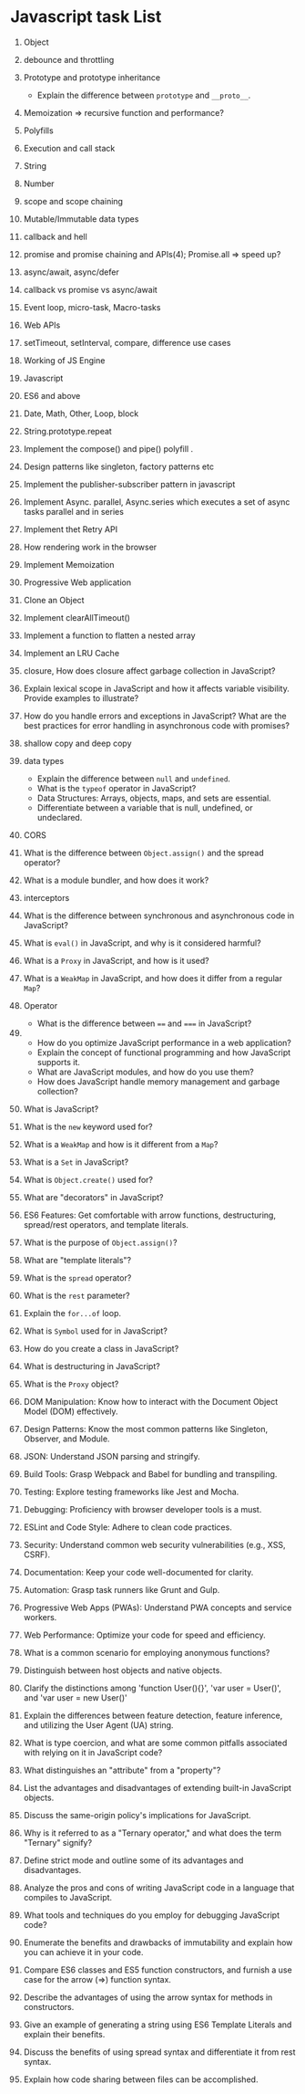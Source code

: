 # Javascript task List

1.  Object
2.  debounce and throttling
3.  Prototype and prototype inheritance
    - Explain the difference between `prototype` and `__proto__`.
4.  Memoization => recursive function and performance?
5.  Polyfills
6.  Execution and call stack
7.  String
8.  Number
9.  scope and scope chaining
10. Mutable/Immutable data types
11. callback and hell
12. promise and promise chaining and APIs(4); Promise.all => speed up?
13. async/await, async/defer
14. callback vs promise vs async/await
15. Event loop, micro-task, Macro-tasks
16. Web APIs
17. setTimeout, setInterval, compare, difference use cases
18. Working of JS Engine
19. Javascript
20. ES6 and above
21. Date, Math, Other, Loop, block
22. String.prototype.repeat
23. Implement the compose() and pipe() polyfill .
24. Design patterns like singleton, factory patterns etc
25. Implement the publisher-subscriber pattern in javascript
26. Implement Async. parallel, Async.series which executes a set of async tasks parallel and in series
27. Implement thet Retry API
28. How rendering work in the browser
29. Implement Memoization
30. Progressive Web application
31. Clone an Object
32. Implement clearAllTimeout()
33. Implement a function to flatten a nested array
34. Implement an LRU Cache
35. closure, How does closure affect garbage collection in JavaScript?
36. Explain lexical scope in JavaScript and how it affects variable visibility. Provide examples to illustrate?
37. How do you handle errors and exceptions in JavaScript? What are the best practices for error handling in asynchronous code with promises?
38. shallow copy and deep copy
39. data types
    - Explain the difference between `null` and `undefined`.
    - What is the `typeof` operator in JavaScript?
    - Data Structures: Arrays, objects, maps, and sets are essential.
    - Differentiate between a variable that is null, undefined, or undeclared.
40. CORS
41. What is the difference between `Object.assign()` and the spread operator?
42. What is a module bundler, and how does it work?
43. interceptors
44. What is the difference between synchronous and asynchronous code in JavaScript?
45. What is `eval()` in JavaScript, and why is it considered harmful?
46. What is a `Proxy` in JavaScript, and how is it used?
47. What is a `WeakMap` in JavaScript, and how does it differ from a regular `Map`?
48. Operator

    - What is the difference between `==` and `===` in JavaScript?

49. - How do you optimize JavaScript performance in a web application?
    - Explain the concept of functional programming and how JavaScript supports it.
    - What are JavaScript modules, and how do you use them?
    - How does JavaScript handle memory management and garbage collection?

50. What is JavaScript?
51. What is the `new` keyword used for?
52. What is a `WeakMap` and how is it different from a `Map`?
53. What is a `Set` in JavaScript?
54. What is `Object.create()` used for?
55. What are "decorators" in JavaScript?
56. ES6 Features: Get comfortable with arrow functions, destructuring, spread/rest operators, and template literals.
57. What is the purpose of `Object.assign()`?
58. What are "template literals"?
59. What is the `spread` operator?
60. What is the `rest` parameter?
61. Explain the `for...of` loop.
62. What is `Symbol` used for in JavaScript?
63. How do you create a class in JavaScript?
64. What is destructuring in JavaScript?
65. What is the `Proxy` object?
66. DOM Manipulation: Know how to interact with the Document Object Model (DOM) effectively.
67. Design Patterns: Know the most common patterns like Singleton, Observer, and Module.
68. JSON: Understand JSON parsing and stringify.
69. Build Tools: Grasp Webpack and Babel for bundling and transpiling.
70. Testing: Explore testing frameworks like Jest and Mocha.
71. Debugging: Proficiency with browser developer tools is a must.
72. ESLint and Code Style: Adhere to clean code practices.
73. Security: Understand common web security vulnerabilities (e.g., XSS, CSRF).
74. Documentation: Keep your code well-documented for clarity.
75. Automation: Grasp task runners like Grunt and Gulp.
76. Progressive Web Apps (PWAs): Understand PWA concepts and service workers.
77. Web Performance: Optimize your code for speed and efficiency.
78. What is a common scenario for employing anonymous functions?
79. Distinguish between host objects and native objects.
80. Clarify the distinctions among 'function User(){}', 'var user = User()', and 'var user = new User()'
81. Explain the differences between feature detection, feature inference, and utilizing the User Agent (UA) string.
82. What is type coercion, and what are some common pitfalls associated with relying on it in JavaScript code?
83. What distinguishes an "attribute" from a "property"?
84. List the advantages and disadvantages of extending built-in JavaScript objects.
85. Discuss the same-origin policy's implications for JavaScript.
86. Why is it referred to as a "Ternary operator," and what does the term "Ternary" signify?
87. Define strict mode and outline some of its advantages and disadvantages.
88. Analyze the pros and cons of writing JavaScript code in a language that compiles to JavaScript.
89. What tools and techniques do you employ for debugging JavaScript code?
90. Enumerate the benefits and drawbacks of immutability and explain how you can achieve it in your code.
91. Compare ES6 classes and ES5 function constructors, and furnish a use case for the arrow (=>) function syntax.
92. Describe the advantages of using the arrow syntax for methods in constructors.
93. Give an example of generating a string using ES6 Template Literals and explain their benefits.
94. Discuss the benefits of using spread syntax and differentiate it from rest syntax.
95. Explain how code sharing between files can be accomplished.
